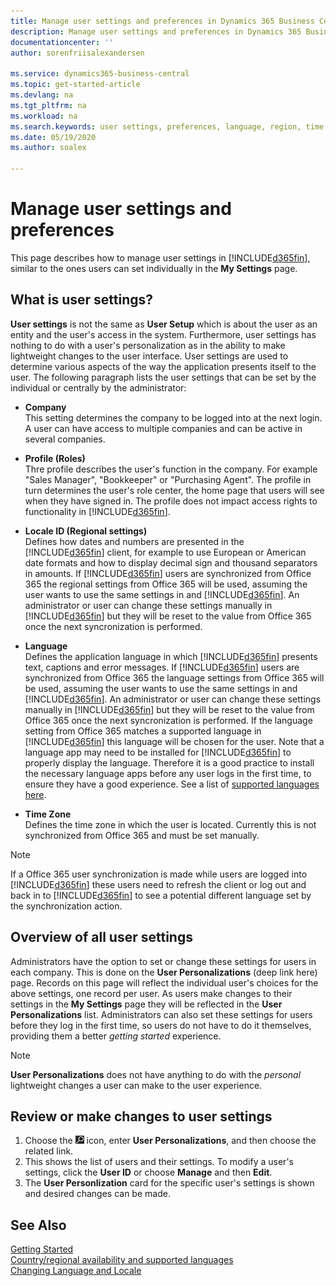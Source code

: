 ```yaml
---
title: Manage user settings and preferences in Dynamics 365 Business Central | Microsoft Docs
description: Manage user settings and preferences in Dynamics 365 Business Central.
documentationcenter: ''
author: sorenfriisalexandersen

ms.service: dynamics365-business-central
ms.topic: get-started-article
ms.devlang: na
ms.tgt_pltfrm: na
ms.workload: na
ms.search.keywords: user settings, preferences, language, region, time zone, regional settings
ms.date: 05/19/2020
ms.author: soalex

---
```

# Manage user settings and preferences

This page describes how to manage user settings in [!INCLUDE[d365fin](includes/d365fin_md.md)], similar to the ones users can set individually in the **My Settings** page.  

## What is user settings?
**User settings** is not the same as **User Setup** which is about the user as an entity and the user's access in the system. Furthermore, user settings has nothing to do with a user's personalization as in the ability to make lightweight changes to the user interface. User settings are used to determine various aspects of the way the application presents itself to the user. The following paragraph lists the user settings that can be set by the individual or centrally by the administrator:

* **Company**  
This setting determines the company to be logged into at the next login. A user can have access to multiple companies and can be active in several companies.

* **Profile (Roles)**  
Thre profile describes the user's function in the company. For example "Sales Manager", "Bookkeeper" or "Purchasing Agent". The profile in turn determines the user's role center, the home page that users will see when they have signed in. The profile does not impact access rights to functionality in [!INCLUDE[d365fin](includes/d365fin_md.md)]. 

* **Locale ID (Regional settings)**  
Defines how dates and numbers are presented in the [!INCLUDE[d365fin](includes/d365fin_md.md)] client, for example to use European or American date formats and how to display decimal sign and thousand separators in amounts. If [!INCLUDE[d365fin](includes/d365fin_md.md)] users are synchronized from Office 365 the regional settings from Office 365 will be used, assuming the user wants to use the same settings in and [!INCLUDE[d365fin](includes/d365fin_md.md)]. An administrator or user can change these settings manually in [!INCLUDE[d365fin](includes/d365fin_md.md)] but they will be reset to the value from Office 365 once the next syncronization is performed.

 * **Language**  
 Defines the application language in which [!INCLUDE[d365fin](includes/d365fin_md.md)] presents text, captions and error messages. If [!INCLUDE[d365fin](includes/d365fin_md.md)] users are synchronized from Office 365 the language settings from Office 365 will be used, assuming the user wants to use the same settings in and [!INCLUDE[d365fin](includes/d365fin_md.md)]. An administrator or user can change these settings manually in [!INCLUDE[d365fin](includes/d365fin_md.md)] but they will be reset to the value from Office 365 once the next syncronization is performed.
 If the language setting from Office 365 matches a supported language in [!INCLUDE[d365fin](includes/d365fin_md.md)] this language will be chosen for the user. Note that a language app may need to be installed for [!INCLUDE[d365fin](includes/d365fin_md.md)] to properly display the language. Therefore it is a good practice to install the necessary language apps before any user logs in the first time, to ensure they have a good experience. See a list of [supported languages here](https://docs.microsoft.com/en-us/dynamics365/business-central/dev-itpro/compliance/apptest-countries-and-translations). 
  
* **Time Zone**  
Defines the time zone in which the user is located. Currently this is not synchronized from Office 365 and must be set manually.

> [!NOTE]
> If a Office 365 user synchronization is made while users are logged into [!INCLUDE[d365fin](includes/d365fin_md.md)] these users need to refresh the client or log out and back in to [!INCLUDE[d365fin](includes/d365fin_md.md)] to see a potential different language set by the synchronization action.

## Overview of all user settings
Administrators have the option to set or change these settings for users in each company. This is done on the **User Personalizations** (deep link here) page. Records on this page will reflect the individual user's choices for the above settings, one record per user. As users make changes to their settings in the **My Settings** page they will be reflected in the **User Personalizations** list. Administrators can also set these settings for users before they log in the first time, so users do not have to do it themselves, providing them a better *getting started* experience.

> [!NOTE]
> **User Personalizations** does not have anything to do with the *personal* lightweight changes a user can make to the user experience. 

## Review or make changes to user settings

1. Choose the ![Search for Page or Report](media/ui-search/search_small.png "Search for Page or Report icon") icon, enter **User Personalizations**, and then choose the related link.
2. This shows the list of users and their settings. To modify a user's settings, click the **User ID** or choose **Manage** and then **Edit**.
3. The **User Personlization** card for the specific user's settings is shown and desired changes can be made. 

## See Also
[Getting Started](product-get-started.md)  
[Country/regional availability and supported languages](/dynamics365/business-central/dev-itpro/compliance/apptest-countries-and-translations)  
[Changing Language and Locale](about-locale-language.md) 
